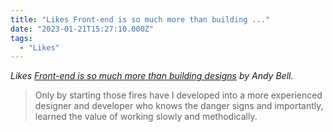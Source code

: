 ```yaml
---
title: "Likes Front-end is so much more than building ..."
date: "2023-01-21T15:27:10.000Z"
tags: 
  - "Likes"
---
```


_Likes [Front-end is so much more than building designs](https://andy-bell.co.uk/front-end-is-so-much-more-than-building-designs/) by Andy Bell._

> Only by starting those fires have I developed into a more experienced designer and developer who knows the danger signs and importantly, learned the value of working slowly and methodically.
